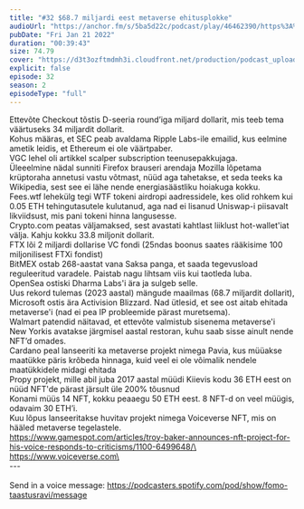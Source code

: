 ```yaml
---
title: "#32 $68.7 miljardi eest metaverse ehitusplokke"
audioUrl: "https://anchor.fm/s/5ba5d22c/podcast/play/46462390/https%3A%2F%2Fd3ctxlq1ktw2nl.cloudfront.net%2Fstaging%2F2022-0-21%2F2c844554-cb75-667d-497c-0a73a58c3a43.m4a"
pubDate: "Fri Jan 21 2022"
duration: "00:39:43"
size: 74.79 
cover: "https://d3t3ozftmdmh3i.cloudfront.net/production/podcast_uploaded_episode/15275939/15275939-1642751366189-e743b1ad31eae.jpg"
explicit: false
episode: 32
season: 2
episodeType: "full"
---
```


Ettevõte Checkout tõstis D-seeria round’iga miljard dollarit, mis teeb tema väärtuseks 34 miljardit dollarit.\
Kohus määras, et SEC peab avaldama Ripple Labs-ile emailid, kus eelmine ametik leidis, et Ethereum ei ole väärtpaber.\
VGC lehel oli artikkel scalper subscription teenusepakkujaga.\
Üleeelmine nädal sunniti Firefox brauseri arendaja Mozilla lõpetama krüptoraha annetusi vastu võtmast, nüüd aga tahetakse, et seda teeks ka Wikipedia, sest see ei lähe nende energiasäästliku hoiakuga kokku.\
Fees.wtf lehekülg tegi WTF tokeni airdropi aadressidele, kes olid rohkem kui 0.05 ETH tehingutasutele kulutanud, aga nad ei lisanud Uniswap-i piisavalt likviidsust, mis pani tokeni hinna langusesse.\
Crypto.com peatas väljamaksed, sest avastati kahtlast liiklust hot-wallet'iat välja. Kahju kokku 33.8 miljonit dollarit.\
FTX lõi 2 miljardi dollarise VC fondi (25ndas boonus saates rääkisime 100 miljonilisest FTXi fondist)\
BitMEX ostab 268-aastat vana Saksa panga, et saada tegevusload reguleeritud varadele. Paistab nagu lihtsam viis kui taotleda luba.\
OpenSea ostiski Dharma Labs'i ära ja sulgeb selle.\
Uus rekord tulemas (2023 aastal) mängude maailmas (68.7 miljardit dollarit), Microsoft ostis ära Activision Blizzard. Nad ütlesid, et see ost aitab ehitada metaverse'i (nad ei pea IP probleemide pärast muretsema).\
Walmart patendid näitavad, et ettevõte valmistub sisenema metaverse'i\
New Yorkis avatakse järgmisel aastal restoran, kuhu saab sisse ainult nende NFT’d omades. \
Cardano peal lanseeriti ka metaverse projekt nimega Pavia, kus müüakse maatükke päris krõbeda hinnaga, kuid veel ei ole võimalik nendele maatükkidele midagi ehitada\
Propy projekt, mille abil juba 2017 aastal müüdi Kiievis kodu 36 ETH eest on nüüd NFT'de pärast järsult üle 200% tõusnud\
Konami müüs 14 NFT, kokku peaaegu 50 ETH eest. 8 NFT-d on veel müügis, odavaim 30 ETH’i.\
Kuu lõpus lanseeritakse huvitav projekt nimega Voiceverse NFT, mis on hääled metaverse tegelastele.\
https://www.gamespot.com/articles/troy-baker-announces-nft-project-for-his-voice-responds-to-criticisms/1100-6499648/\
https://www.voiceverse.com\
\
--- \
\
Send in a voice message: https://podcasters.spotify.com/pod/show/fomo-taastusravi/message